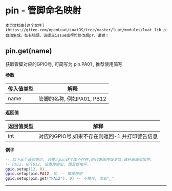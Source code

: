 # pin - 管脚命名映射

```{note}
本页文档由[这个文件](https://gitee.com/openLuat/LuatOS/tree/master/luat/modules/luat_lib_pin.c)自动生成。如有错误，请提交issue或帮忙修改后pr，谢谢！
```


## pin.get(name)

获取管脚对应的GPIO号, 可简写为  pin.PA01 , 推荐使用简写

**参数**

|传入值类型|解释|
|-|-|
|name|管脚的名称, 例如PA01, PB12|

**返回值**

|返回值类型|解释|
|-|-|
|int|对应的GPIO号,如果不存在则返回-1,并打印警告信息|

**例子**

```lua
-- 以下三个语句等价, 若提示pin这个库不存在,则代表固件版本低,请升级底层固件.
-- PA12, GPIO12, 设置为输出, 而且低电平.
gpio.setup(12, 0)
gpio.setup(pin.PA12, 0) -- 推荐使用
gpio.setup(pin.get("PA12"), 0) -- 不推荐, 太长^_^

```

---

